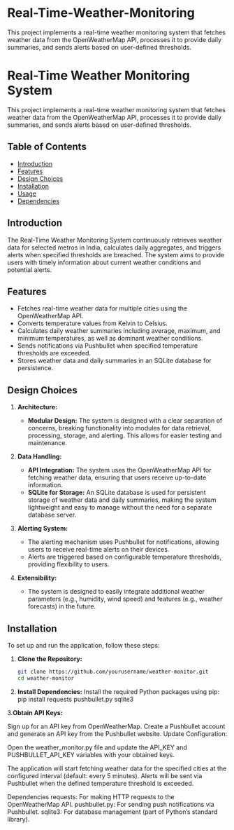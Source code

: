# Real-Time-Weather-Monitoring
This project implements a real-time weather monitoring system that fetches weather data from the OpenWeatherMap API, processes it to provide daily summaries, and sends alerts based on user-defined thresholds.

# Real-Time Weather Monitoring System

This project implements a real-time weather monitoring system that fetches weather data from the OpenWeatherMap API, processes it to provide daily summaries, and sends alerts based on user-defined thresholds.

## Table of Contents

- [Introduction](#introduction)
- [Features](#features)
- [Design Choices](#design-choices)
- [Installation](#installation)
- [Usage](#usage)
- [Dependencies](#dependencies)

## Introduction

The Real-Time Weather Monitoring System continuously retrieves weather data for selected metros in India, calculates daily aggregates, and triggers alerts when specified thresholds are breached. The system aims to provide users with timely information about current weather conditions and potential alerts.

## Features

- Fetches real-time weather data for multiple cities using the OpenWeatherMap API.
- Converts temperature values from Kelvin to Celsius.
- Calculates daily weather summaries including average, maximum, and minimum temperatures, as well as dominant weather conditions.
- Sends notifications via Pushbullet when specified temperature thresholds are exceeded.
- Stores weather data and daily summaries in an SQLite database for persistence.

## Design Choices

1. **Architecture:**
   - **Modular Design:** The system is designed with a clear separation of concerns, breaking functionality into modules for data retrieval, processing, storage, and alerting. This allows for easier testing and maintenance.

2. **Data Handling:**
   - **API Integration:** The system uses the OpenWeatherMap API for fetching weather data, ensuring that users receive up-to-date information.
   - **SQLite for Storage:** An SQLite database is used for persistent storage of weather data and daily summaries, making the system lightweight and easy to manage without the need for a separate database server.

3. **Alerting System:**
   - The alerting mechanism uses Pushbullet for notifications, allowing users to receive real-time alerts on their devices.
   - Alerts are triggered based on configurable temperature thresholds, providing flexibility to users.

4. **Extensibility:**
   - The system is designed to easily integrate additional weather parameters (e.g., humidity, wind speed) and features (e.g., weather forecasts) in the future.

## Installation

To set up and run the application, follow these steps:

1. **Clone the Repository:**
   ```bash
   git clone https://github.com/yourusername/weather-monitor.git
   cd weather-monitor
2. **Install Dependencies:**
Install the required Python packages using pip:
pip install requests pushbullet.py sqlite3

3.**Obtain API Keys:**

Sign up for an API key from OpenWeatherMap.
Create a Pushbullet account and generate an API key from the Pushbullet website.
Update Configuration:

Open the weather_monitor.py file and update the API_KEY and PUSHBULLET_API_KEY variables with your obtained keys.

The application will start fetching weather data for the specified cities at the configured interval (default: every 5 minutes). Alerts will be sent via Pushbullet when the defined temperature threshold is exceeded.

Dependencies
requests: For making HTTP requests to the OpenWeatherMap API.
pushbullet.py: For sending push notifications via Pushbullet.
sqlite3: For database management (part of Python’s standard library).

